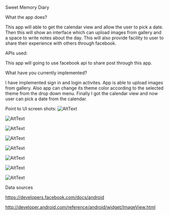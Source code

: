 Sweet Memory Diary

What the app does?

This app will able to get the calendar view and allow the user to pick a date. Then this will show an interface which can upload images from gallery and a space to write notes about the day. This will also provide facility to user to share their experience with others through facebook.


APIs used:

This app will going to use facebook api to share post through this app.


What have you currently implemented?

I have implemented sign in and login activites. App is able to upload images from gallery. Also app can change its theme color according to the selected theme from the drop down menu. Finally I got the calendar view and now user can pick a date from the calendar.

Point to UI screen shots:
![AltText](https://github.com/AndroidJamSriLanka/demini/blob/master/UIs/home.png"front_page")

![AltText](https://github.com/AndroidJamSriLanka/demini/blob/master/UIs/sign_up.png"sign_up")

![AltText](https://github.com/AndroidJamSriLanka/demini/blob/master/UIs/about_us.png"about_us")

![AltText](https://github.com/AndroidJamSriLanka/demini/blob/master/UIs/diary.png"diary")

![AltText](https://github.com/AndroidJamSriLanka/demini/blob/master/UIs/calendar_view.png"getting_calendar")

![AltText](https://github.com/AndroidJamSriLanka/demini/blob/master/UIs/selecting_photo.png"selecting_a_photo")

![AltText](https://github.com/AndroidJamSriLanka/demini/blob/master/themeSelectorDropDown.png"selecting_a_theme_to_write_a_memory")

![AltText](https://github.com/AndroidJamSriLanka/demini/blob/master/selectedTheme.png"after_selecting_a_theme")



Data sources

https://developers.facebook.com/docs/android

http://developer.android.com/reference/android/widget/ImageView.html

